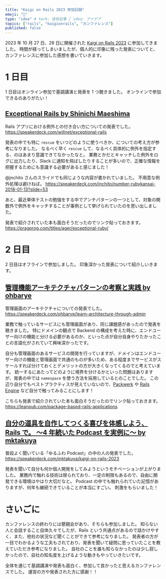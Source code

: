 ```yaml
---
title: "Kaigi on Rails 2023 参加記録"
emoji: "🎉"
type: "idea" # tech: 技術記事 / idea: アイデア
topics: ["rails", "kaigionrails", "カンファレンス"]
published: false
---
```


2023 年 10 月 27 日、28 日に開催された [Kaigi on Rails 2023](https://kaigionrails.org/2023/) に参加してきました。
時間が経ってしまいましたが、個人的に印象に残った発表についてと、カンファレンスに参加した感想を書いていきます。

# 1 日目

1 日目はオンライン参加で基調講演と発表を 1 つ聴きました。
オンラインで参加できるのありがたい！

## [Exceptional Rails by Shinichi Maeshima](https://kaigionrails.org/2023/talks/willnet/)

Rails アプリにおける例外との付き合い方についての発表でした。
https://speakerdeck.com/willnet/exceptional-rails

発表の中でも特に `rescue` をいつどのように使うべきか、についての考え方が参考になりました。
なるべく早く `rescue` して、なるべく具体的に例外を指定する、のはあまり意識できてなかったなと。
業務とかだとキャッチした例外をログに出力したり、Slack に通知を飛ばしたりすることが多いので、正確な情報を把握するためにも意識する必要があると感じました！

@jnchito さんのスライドでも同じような内容が書かれていました。
不用意な例外処理は避けねば。
https://speakerdeck.com/jnchito/number-rubykansai-2018-01-13?slide=53

あと、最近単体テストの勉強をする中でアンチパターンの一つとして、対象の関数外で例外をキャッチすることが事例として挙げられていたのを思い出しました。

発表で紹介されていた本も面白そうだったのでリンク貼っておきます。
https://pragprog.com/titles/ager/exceptional-ruby/

# 2 日目

2 日目はオフラインで参加しました。
印象深かった発表について紹介しいきます。

## [管理機能アーキテクチャパターンの考察と実践 by ohbarye](https://kaigionrails.org/2023/talks/ohbarye/)

管理画面のアーキテクチャについての発表でした。
https://speakerdeck.com/ohbarye/learn-architecture-through-admin

業務で触っているサービスにも管理画面があり、同じ課題感があったので発表を聴きました。
特にドメインの観点で Backend の構成を考えた時に、エンドユーザー向けの機能と分ける必要があるのか、といった点が自分自身やりたかったことの言語化がされていて興味深かったです。

自分も管理画面のあるサービスの開発を行っていますが、ドメインはエンドユーザー向けの機能と管理画面で共通のものが多いため、ある程度までサービスがスケールすれば分けておくとデメリットの方が大きくなってくるのでと考えています。
統一するにあたってどのように境界を分けるかといった問題はありますが、発表の中では `namespace` を使う方法を採用しているとのことでした。
この辺り自分でもベストプラクティスが見えていないので、[Packwerk](https://github.com/Shopify/packwerk) や [Rails Engine](https://railsguides.jp/engines.html) など自分で触ってみることにします！

こちらも発表で紹介されていた本も面白そうだったのでリンク貼っておきます。
https://leanpub.com/package-based-rails-applications

## [自分の道具を自作してつくる喜びを体感しよう、Rails で。 〜4 年続いた Podcast を実例に〜 by mktakuya](https://kaigionrails.org/2023/talks/mktakuya/)

普段よく聞いている「ゆるふわ Podcast」の中の人の発表でした。
https://speakerdeck.com/mktakuya/kaigi-on-rails-2023

発表を聞いて自分も何か個人開発をしてみようというモチベーションが上がりました。
業務内で触れる技術は限られており、一定の制限もあるので、自由に開発できる環境はやはり大切だなと。
Podcast の中でも触れられていた記憶がありますが、何年も継続できていることが本当にすごい。
刺激をもらいました！

# さいごに

カンファレンスの終わりには懇親会があり、そちらも参加しました。
知らない人と会話すること自体久々でしたが、Rails という共通点があるので話かけやすく、また、他社の状況など聞くことができて参考になりました。
発表者の方が一目でわかるような工夫もされており、発表を聞いて疑問に思っていたことを教えていただき参考になりました。
自社のことを誰も知らなかったのは少し寂しかったので、自社の知名度を上げるような動きもやっていきたいです。

全体を通じて基調講演や発表も面白く、参加して良かったと思えるカンファレンスでした。
運営の方や発表された方に感謝！！
